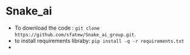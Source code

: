 # Snake_ai




* To download the code : `git clone https://github.com/sfatew/Snake_ai_group.git`.
* to install requirements libraby: `pip install -q -r requirements.txt`
* 
